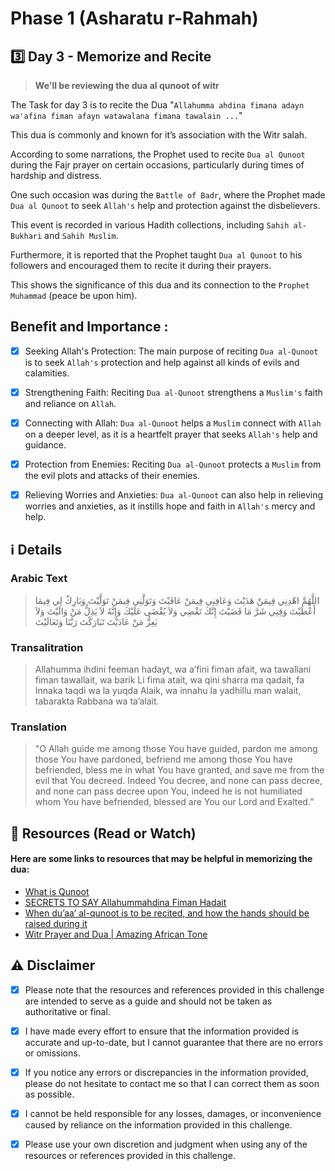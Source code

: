 # Phase 1 (Asharatu r-Rahmah)

## 3️⃣ Day 3 - Memorize and Recite

> **We'll be reviewing the dua al qunoot of witr**

The Task for day 3 is to recite the Dua "`Allahumma ahdina fimana adayn wa'afina fiman afayn watawalana fimana tawalain ...`"

This dua is commonly and known for it’s association with the Witr salah.

According to some narrations, the Prophet used to recite `Dua al Qunoot` during the Fajr prayer on certain occasions, particularly during times of hardship and distress.

One such occasion was during the `Battle of Badr`, where the Prophet made `Dua al Qunoot` to seek `Allah's` help and protection against the disbelievers. 

This event is recorded in various Hadith collections, including `Sahih al-Bukhari` and `Sahih Muslim`.

Furthermore, it is reported that the Prophet taught `Dua al Qunoot` to his followers and encouraged them to recite it during their prayers. 

This shows the significance of this dua and its connection to the `Prophet Muhammad` (peace be upon him).



## Benefit and Importance :

- [x] Seeking Allah's Protection: The main purpose of reciting `Dua al-Qunoot` is to seek `Allah's` protection and help against all kinds of evils and calamities.
- [x] Strengthening Faith: Reciting `Dua al-Qunoot` strengthens a `Muslim's` faith and reliance on `Allah`.
- [x] Connecting with Allah: `Dua al-Qunoot` helps a `Muslim` connect with `Allah` on a deeper level, as it is a heartfelt prayer that seeks `Allah's` help and guidance.
- [x] Protection from Enemies: Reciting `Dua al-Qunoot` protects a `Muslim` from the evil plots and attacks of their enemies.
- [x] Relieving Worries and Anxieties: `Dua al-Qunoot` can also help in relieving worries and anxieties, as it instills hope and faith in `Allah's` mercy and help.


## ℹ️ Details


### Arabic Text

> اللَّهُمَّ اهْدِنِي فِيمَنْ هَدَيْتَ وَعَافِنِي فِيمَنْ عَافَيْتَ وَتَوَلَّنِي فِيمَنْ تَوَلَّيْتَ وَبَارِكْ لِي فِيمَا أَعْطَيْتَ
وَقِنِي شَرَّ مَا قَضَيْتَ إِنَّكَ تَقْضِي وَلاَ يُقْضَى عَلَيْكَ وَإِنَّهُ لاَ يَذِلُّ مَنْ وَالَيْتَ وَلاَ يَعِزُّ مَنْ عَادَيْتَ 
تَبَارَكْتَ رَبَّنَا وَتَعَالَيْتَ



### Transalitration

> Allahumma ihdini feeman hadayt, wa a’fini fiman afait, wa tawallani fiman tawallait, wa barik Li fima atait, wa qini sharra ma qadait,
> fa Innaka taqdi wa la yuqda Alaik, wa innahu la yadhillu man walait, tabarakta Rabbana wa ta’alait.



### Translation

> "O Allah guide me among those You have guided, pardon me among those You have pardoned, befriend me among those You have befriended,
bless me in what You have granted, and save me from the evil that You decreed. Indeed You decree, and none can pass decree, and none can pass decree upon You, 
indeed he is not humiliated whom You have befriended, blessed are You our Lord and Exalted.”



## 📒 Resources (Read or Watch) 
#### Here are some links to resources that may be helpful in memorizing the dua:

- [What is Qunoot](https://islamqa.info/en/answers/20031/what-is-qunut)
- [SECRETS TO SAY Allahummahdina Fiman Hadait](https://youtu.be/vIYJVuADFas)
- [When du’aa’ al-qunoot is to be recited, and how the hands should be raised during it](https://islamqa.info/en/answers/12311/when-duaa-al-qunoot-is-to-be-recited-and-how-the-hands-should-be-raised-during-it)
- [Witr Prayer and Dua | Amazing African Tone ](https://youtu.be/fQK240MSVYc?t=55)



## ⚠️ Disclaimer 

- [x] Please note that the resources and references provided in this challenge are intended to serve as a guide and should not be taken as authoritative or final. 

- [x] I have made every effort to ensure that the information provided is accurate and up-to-date, but I cannot guarantee that there are no errors or omissions.

- [x] If you notice any errors or discrepancies in the information provided, please do not hesitate to contact me so that I can correct them as soon as possible. 

- [x] I cannot be held responsible for any losses, damages, or inconvenience caused by reliance on the information provided in this challenge.

- [x] Please use your own discretion and judgment when using any of the resources or references provided in this challenge.
